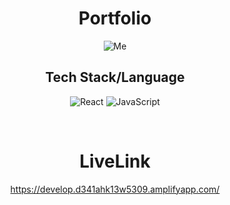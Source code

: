 <div align="center">
  
# Portfolio

![Me](https://github.com/user-attachments/assets/14085aa8-7b98-47bb-beae-a88bfe395b7d)

## Tech Stack/Language

![React](https://img.shields.io/badge/react-%2320232a.svg?style=for-the-badge&logo=react&logoColor=%2361DAFB)
![JavaScript](https://img.shields.io/badge/javascript-%23323330.svg?style=for-the-badge&logo=javascript&logoColor=%23F7DF1E)


</div>

<br/>


<div align="center">

# LiveLink

https://develop.d341ahk13w5309.amplifyapp.com/
